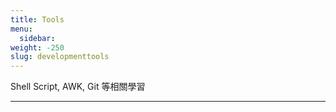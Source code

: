 ```yaml
---
title: Tools
menu:
  sidebar:
weight: -250
slug: developmenttools
---
```

Shell Script, AWK, Git 等相關學習

---
